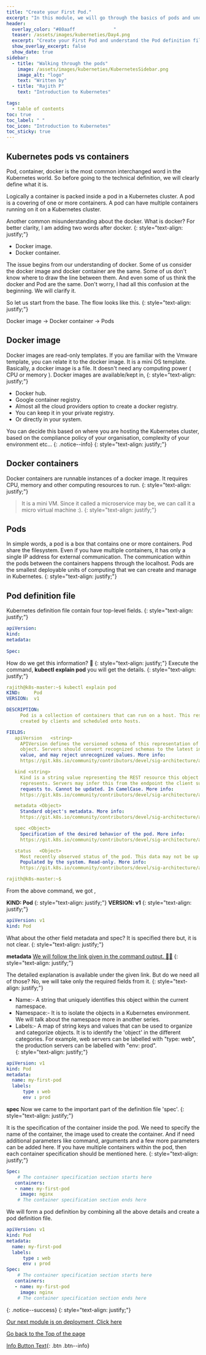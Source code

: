 ```yaml
---
title: "Create your First Pod."
excerpt: "In this module, we will go through the basics of pods and understand the structure of pod definition."
header:
  overlay_color: "#80aaff              "
  teaser: /assets/images/kuberneties/Day4.png
  excerpt: "Create your First Pod and understand the Pod definition file."
  show_overlay_excerpt: false
  show_date: true
sidebar:
  - title: "Walking through the pods"
    image: /assets/images/kuberneties/KubernetesSidebar.png
    image_alt: "logo"
    text: "Written by"
  - title: "Rajith P"
    text: "Introduction to Kubernetes"

tags:
  - table of contents
toc: true
toc_label: " "
toc_icon: "Introduction to Kubernetes"
toc_sticky: true
---
```


## Kubernetes pods vs containers 

Pod, container, docker is the most common interchanged word in the Kubernetes world. So before going to the technical definition, we will clearly define what it is.

Logically a container is packed inside a pod in a Kubernetes cluster. A pod is a covering of one or more containers. A pod can have multiple containers running on it on a Kubernetes cluster.

Another common misunderstanding about the docker. What is docker? For better clarity, I am adding two words after docker.
{: style="text-align: justify;"}

* Docker image.
* Docker container.

The issue begins from our understanding of docker. Some of us consider the docker image and docker container are the same. Some of us don't know where to draw the line between them. And even some of us think the docker and Pod are the same. Don't worry, I had all this confusion at the beginning. We will clarify it.  

So let us start from the base. The flow looks like this.
{: style="text-align: justify;"}

Docker image -> Docker container -> Pods 

## Docker image

Docker images are read-only templates. If you are familiar with the Vmware template, you can relate it to the docker image. It is a mini OS template. Basically, a docker image is a file. It doesn't need any computing power ( CPU or memory ). Docker images are available/kept in,
{: style="text-align: justify;"}

* Docker hub. 
* Google container registry.
* Almost all the cloud providers option to create a docker registry.
* You can keep it in your private registry.
* Or directly in your system.

You can decide this based on where you are hosting the Kubernetes cluster, based on the compliance policy of your organisation, complexity of your environment etc...
{: .notice--info}
{: style="text-align: justify;"}

## Docker containers

Docker containers are runnable instances of a docker image. It requires CPU, memory and other computing resources to run.
{: style="text-align: justify;"}

> It is a mini VM. Since it called a microservice may be, we can call it a micro virtual machine :).
{: style="text-align: justify;"}

## Pods
In simple words, a pod is a box that contains one or more containers. Pod share the filesystem. Even if you have multiple containers, it has only a single IP address for external communication. The communication within the pods between the containers happens through the localhost. Pods are the smallest deployable units of computing that we can create and manage in Kubernetes. 
{: style="text-align: justify;"}


## Pod definition file 

Kubernetes definition file contain four top-level fields.
{: style="text-align: justify;"}

```yaml
apiVersion: 
kind: 
metadata:
 
Spec:
```
How do we get this information? 🤔 
{: style="text-align: justify;"}
Execute the command, **kubectl explain pod** you will get the details.
{: style="text-align: justify;"}

```yaml
rajith@k8s-master:~$ kubectl explain pod
KIND:     Pod
VERSION:  v1

DESCRIPTION:
     Pod is a collection of containers that can run on a host. This resource is
     created by clients and scheduled onto hosts.

FIELDS:
   apiVersion	<string>
     APIVersion defines the versioned schema of this representation of an
     object. Servers should convert recognized schemas to the latest internal
     value, and may reject unrecognized values. More info:
     https://git.k8s.io/community/contributors/devel/sig-architecture/api-conventions.md#resources

   kind	<string>
     Kind is a string value representing the REST resource this object
     represents. Servers may infer this from the endpoint the client submits
     requests to. Cannot be updated. In CamelCase. More info:
     https://git.k8s.io/community/contributors/devel/sig-architecture/api-conventions.md#types-kinds

   metadata	<Object>
     Standard object's metadata. More info:
     https://git.k8s.io/community/contributors/devel/sig-architecture/api-conventions.md#metadata

   spec	<Object>
     Specification of the desired behavior of the pod. More info:
     https://git.k8s.io/community/contributors/devel/sig-architecture/api-conventions.md#spec-and-status

   status	<Object>
     Most recently observed status of the pod. This data may not be up to date.
     Populated by the system. Read-only. More info:
     https://git.k8s.io/community/contributors/devel/sig-architecture/api-conventions.md#spec-and-status

rajith@k8s-master:~$ 
```
From the above command, we got ,

**KIND:     Pod**
{: style="text-align: justify;"}
**VERSION:  v1**
{: style="text-align: justify;"}

```yaml
apiVersion: v1
kind: Pod
```

What about the other field metadata and spec? It is specified there but, it is not clear. 
{: style="text-align: justify;"}

**metadata**  [We will follow the link given in the command output. 🏃🏼](https://git.k8s.io/community/contributors/devel/sig-architecture/api-conventions.md#metadata)
{: style="text-align: justify;"}

The detailed explanation is available under the given link. But do we need all of those? No, we will take only the required fields from it. 
{: style="text-align: justify;"}


* Name:- A string that uniquely identifies this object within the current namespace. 
* Namespace:- It is to isolate the objects in a Kubernetes environment. We will talk about the namespace more in another series.
* Labels:- A map of string keys and values that can be used to organize and categorize objects. It is to identify the 'object' in the different categories. For example, web servers can be labelled with "type: web", the production servers can be labelled with "env: prod".  
{: style="text-align: justify;"}

```yaml
apiVersion: v1
kind: Pod
metadata:
  name: my-first-pod
  labels:
      type : web
      env : prod  
```

**spec** Now we came to the important part of the definition file 'spec'.
{: style="text-align: justify;"}

It is the specification of the container inside the pod.
We need to specify the name of the container, the image used to create the container. And if need additional parameters like command, arguments and a few more parameters can be added here. If you have multiple containers within the pod, then each container specification should be mentioned here. 
{: style="text-align: justify;"}
```yaml
Spec:
    # The container specification section starts here
   containers:
   - name: my-first-pod
     image: nginx
    # The container specification section ends here
```

We will form a pod definition by combining all the above details and create a pod definition file. 

```yaml
apiVersion: v1
kind: Pod
metadata:
  name: my-first-pod
  labels:
      type : web
      env : prod  
Spec:
    # The container specification section starts here
   containers:
   - name: my-first-pod
     image: nginx
    # The container specification section ends here
```

{: .notice--success}
{: style="text-align: justify;"}

[Our next module is on deployment, Click here](https://rajith.in/Kubernetes/KubernetesPart5_Deployment-1/)

<div markdown="0"><a href="#" class="btn btn--success">Go back to the Top of the page </a></div>     

 [Info Button Text](https://mangodairy.github.io/devsite/Kubernetes/#kubernetes-in-7-days-in-a-week-){: .btn .btn--info}
 




